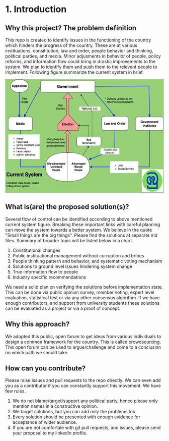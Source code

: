 # 1. Introduction

## Why this project? The problem definition

This repo is created to identify issues in the functioning of the country which hinders the progress of the country. These are at various instituations, consititution, law and order, people behavior and thinking, political parties, and media. Minor adjusments in behavior of people, policy reforms, and information flow could bring in drastic improvements to the system. We plan to identify them and push them to the relevent people to implement. Following figure summarize the current system in brief.

<img src="https://github.com/PraAnj/pragmatic-solutions-to-sri-lanka/blob/develop/current_political_system-Current%20System.drawio.png" data-canonical-src="https://github.com/PraAnj/pragmatic-solutions-to-sri-lanka/blob/develop/current_political_system-Current%20System.drawio.png" width="640" height=360 />

## What is(are) the proposed solution(s)?

Several flow of control can be identified according to above mentioned current system figure. Breaking these important links with careful planning can move the system towards a better system. We believe in the quote "Small things are the big things". Please find the solutions at separate md files. Summary of broader topis will be listed below in a chart.

1. Constitutional changes
2. Public instituational management without curruption and bribes
3. People thinking pattern and behavior, and systematic voting mechanism
4. Solutions to ground level issues hindering system change
5. True information flow to people
6. Industry specific recommendations

We need a solid plan on verifying the solutions before implementation state. This can be done via public opinion survey, member voting, expert level evaluation, statistical test or via any other consensus algorithm. If we have enough contributors, and support from university students these solutions can be evaluated as a project or via a proof of concept.

## Why this approach?

We adopted this public, open forum to get ideas from various individuals to design a common framework for the country. This is called crowdsourcing. This open forum can be used to argue/challenge and come to a conclusion on which path we should take.

## How can you contribute?

Please raise issues and pull requests to the repo directly. We can even add you as a contributor if you can constantly support this movement. We have few rules.

1. We do not blame/target/support any political party, hence please only mention names in a constructive opinion.
2. We target solutions, but you can add only the problems too.
3. Every solution should be presented with enough evidence for acceptance of wider audience.
4. If you are not comfortale with git pull requests, and issues, please send your proposal to my linkedIn profile.
